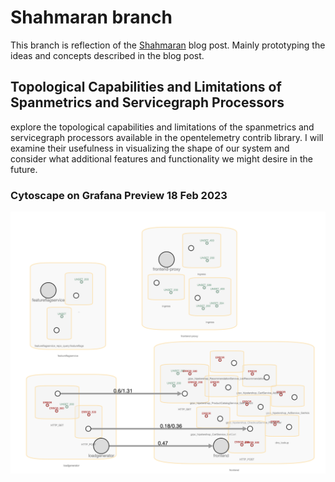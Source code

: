 # Shahmaran branch

This branch is reflection of the [Shahmaran](https://tractatus.one/shahmaran-20a9f1678) blog post. Mainly prototyping the ideas and concepts described in the blog post.

## Topological Capabilities and Limitations of Spanmetrics and Servicegraph Processors

explore the topological capabilities and limitations of the spanmetrics and servicegraph processors available in the opentelemetry contrib library. I will examine their usefulness in visualizing the shape of our system and consider what additional features and functionality we might desire in the future.

### Cytoscape on Grafana Preview 18 Feb 2023
![ucm based topology - cytoscape footprint](preview1.png)
